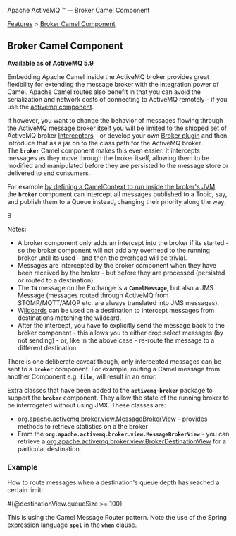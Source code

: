 Apache ActiveMQ ™ -- Broker Camel Component 

[Features](features.html) > [Broker Camel Component](broker-camel-component.html)


Broker Camel Component
----------------------

**Available as of ActiveMQ 5.9**

Embedding Apache Camel inside the ActiveMQ broker provides great flexibility for extending the message broker with the integration power of Camel. Apache Camel routes also benefit in that you can avoid the serialization and network costs of connecting to ActiveMQ remotely - if you use the [activemq component](http://camel.apache.org/activemq.html).

If however, you want to change the behavior of messages flowing through the ActiveMQ message broker itself you will be limited to the shipped set of ActiveMQ broker [Interceptors](http://activemq.apache.org/interceptors.html) \- or develop your own [Broker plugin](http://activemq.apache.org/developing-plugins.html) and then introduce that as a jar on to the class path for the ActiveMQ broker. The **`broker`** Camel component makes this even easier. It intercepts messages as they move through the broker itself, allowing them to be modified and manipulated before they are persisted to the message store or delivered to end consumers.

For example [by defining a CamelContext to run inside the broker's JVM](http://activemq.apache.org/how-should-i-package-applications-using-camel-and-activemq.html) the **`broker`** component can intercept all messages published to a Topic, say, and publish them to a Queue instead, changing their priority along the way:

<route id="setPriority">
   <from uri="broker:topic:test.broker.>"/>
      <setHeader headerName="JMSPriority">
         <constant>9</constant>
      </setHeader>
   <to uri="broker:queue:test.broker.component.queue"/>
</route>

Notes:

*   A broker component only adds an intercept into the broker if its started - so the broker component will not add any overhead to the running broker until its used - and then the overhead will be trivial.
*   Messages are intercepted by the broker component when they have been received by the broker - but before they are processed (persisted or routed to a destination).
*   The **`IN`** message on the Exchange is a **`CamelMessage`**, but also a JMS Message (messages routed through ActiveMQ from STOMP/MQTT/AMQP etc. are always translated into JMS messages).
*   W[ildcards](http://activemq.apache.org/wildcards.html) can be used on a destination to intercept messages from destinations matching the wildcard.
*   After the intercept, you have to explicitly send the message back to the broker component - this allows you to either drop select messages (by not sending) - or, like in the above case - re-route the message to a different destination.  
      
    

There is one deliberate caveat though, only intercepted messages can be sent to a **`broker`** component. For example, routing a Camel message from another Component e.g. **`file`**, will result in an error.

Extra classes that have been added to the **`activemq-broker`** package to support the **`broker`** component. They allow the state of the running broker to be interrogated without using JMX. These classes are:

*   [org.apache.activemq.broker.view.MessageBrokerView](http://activemq.apache.org/maven/5.9.0/apidocs/org/apache/activemq/broker/view/MessageBrokerView.html) \- provides methods to retrieve statistics on a the broker
*   From the **`org.apache.activemq.broker.view.MessageBrokerView`** \- you can retrieve a [org.apache.activemq.broker.view.BrokerDestinationView](http://activemq.apache.org/maven/5.9.0/apidocs/org/apache/activemq/broker/view/BrokerDestinationView.html) for a particular destination.

### Example

How to route messages when a destination's queue depth has reached a certain limit:

<camelContext id="camel" trace="false" xmlns="http://camel.apache.org/schema/spring">
  <route id="routeAboveQueueLimitTest">
    <from uri="broker:queue:test.broker.queue"/>
    <choice>
      <when>
        <spel>#{@destinationView.queueSize >= 100}</spel>
        <to uri="broker:queue:test.broker.processLater"/>
      </when>
      <otherwise>
        <to uri="broker:queue:test.broker.queue"/>
      </otherwise>
    </choice>
  </route>
</camelContext>

<bean id="brokerView" class="org.apache.activemq.broker.view.MessageBrokerView">
  <constructor-arg value="testBroker"/>
</bean>

<bean id="destinationView" factory-bean="brokerView" factory-method="getDestinationView">
  <constructor-arg value="test.broker.component.route"/>
</bean>

This is using the Camel Message Router pattern. Note the use of the Spring expression language **`spel`** in the **`when`** clause.

